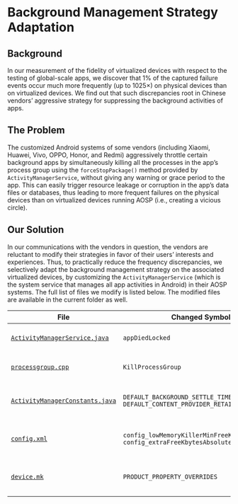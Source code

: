 # Background Management Strategy Adaptation

## Background

In our measurement of the fidelity of virtualized devices with respect to the testing of global-scale apps,
we discover that 1% of the captured failure events occur
much more frequently (up to 1025×) on physical devices
than on virtualized devices.
We find out that such discrepancies root in Chinese vendors’ aggressive strategy for suppressing the background activities of apps.

## The Problem

The customized Android systems of some vendors (including Xiaomi, Huawei, Vivo, OPPO, Honor, and Redmi) aggressively throttle certain background apps by simultaneously killing all the processes in the app’s process group using the `forceStopPackage()` method provided by `ActivityManagerService`, without giving any warning or grace period to the app.
This can easily trigger resource leakage or corruption in the app’s data files or databases, thus leading to more frequent failures on the physical devices than on virtualized devices running AOSP (i.e., creating a vicious circle).

## Our Solution

In our communications with the vendors in question, the vendors are reluctant to modify their strategies in favor of their users’ interests and experiences.
Thus, to practically reduce the frequency discrepancies, we selectively adapt the background management strategy on the associated virtualized devices, by customizing the `ActivityManagerService` (which is the system service that manages all app activities in Android) in their AOSP systems.
The full list of files we modify is listed below. The modified files are available in the current folder as well.

| File | Changed Symbols | Purpose | Location in AOSP |
| ---- | ---- | ---- | ---- |
|   [`ActivityManagerService.java`](ActivityManagerService.java)   |   `appDiedLocked`   |  Atomic process group killing  | `frameworks/base/services/core/java/com/android/server/am/ActivityManagerService.java` |
|   [`processgroup.cpp`](processgroup.cpp)   |   `KillProcessGroup`   |  Atomic process group killing  | `system/core/libprocessgroup/processgroup.cpp` |
|   [`ActivityManagerConstants.java`](ActivityManagerConstants.java)   |   `DEFAULT_BACKGROUND_SETTLE_TIME, DEFAULT_CONTENT_PROVIDER_RETAIN_TIME`   |  Background management strategy tuning  | `frameworks/base/services/core/java/com/android/server/am/ActivityManagerConstants.java` |
|   [`config.xml`](config.xml)   |   `config_lowMemoryKillerMinFreeKbytesAbsolute, config_extraFreeKbytesAbsolute`   |  Background management strategy tuning  | `frameworks/base/core/res/res/values/config.xml` |
|   [`device.mk`](device.mk)   |   `PRODUCT_PROPERTY_OVERRIDES`   |  Background management strategy tuning   | `device/google/cuttlefish/shared/device.mk` |
